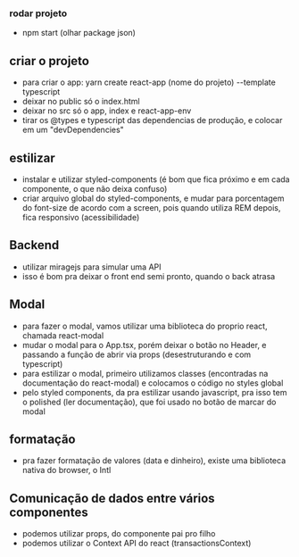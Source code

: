 ### rodar projeto 
- npm start (olhar package json)

## criar o projeto

- para criar o app: yarn create react-app (nome do projeto) --template typescript
- deixar no public só o index.html
- deixar no src só o app, index e react-app-env
- tirar os @types e typescript das dependencias de produção, e colocar em um "devDependencies"

## estilizar

- instalar e utilizar styled-components (é bom que fica próximo e em cada componente, o que não deixa confuso)
- criar arquivo global do styled-components, e mudar para porcentagem do font-size de acordo com a screen, pois quando utiliza REM depois, fica responsivo (acessibilidade)

## Backend

- utilizar miragejs para simular uma API
- isso é bom pra deixar o front end semi pronto, quando o back atrasa

## Modal

- para fazer o modal, vamos utilizar uma biblioteca do proprio react, chamada react-modal
- mudar o modal para o App.tsx, porém deixar o botão no Header, e passando a função de abrir via props (desestruturando e com typescript)
- para estilizar o modal, primeiro utilizamos classes (encontradas na documentação do react-modal) e colocamos o código no styles global
- pelo styled components, da pra estilizar usando javascript, pra isso tem o polished (ler documentação), que foi usado no botão de marcar do modal

## formatação

- pra fazer formatação de valores (data e dinheiro), existe uma biblioteca nativa do browser, o Intl

## Comunicação de dados entre vários componentes

- podemos utilizar props, do componente pai pro filho
- podemos utilizar o Context API do react (transactionsContext)